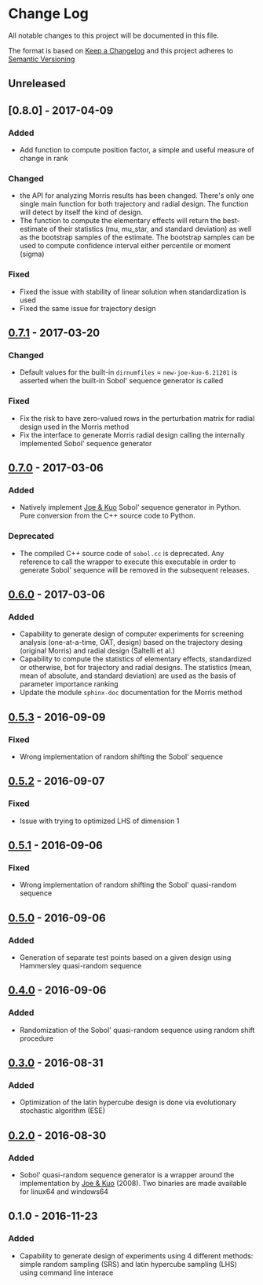 # Change Log
All notable changes to this project will be documented in this file.

The format is based on [Keep a Changelog](http://keepachangelog.com/)
and this project adheres to [Semantic Versioning](http://semver.org/)

## Unreleased

## [0.8.0] - 2017-04-09

### Added
- Add function to compute position factor, a simple and useful measure of 
  change in rank

### Changed
- the API for analyzing Morris results has been changed. There's only one 
  single main function for both trajectory and radial design.
  The function will detect by itself the kind of design.
- The function to compute the elementary effects will return the best-estimate
  of their statistics (mu, mu_star, and standard deviation) as well as the 
  bootstrap samples of the estimate. The bootstrap samples can be used to 
  compute confidence interval either percentile or moment (sigma)

### Fixed
- Fixed the issue with stability of linear solution when standardization 
  is used
- Fixed the same issue for trajectory design

## [0.7.1] - 2017-03-20

### Changed
- Default values for the built-in `dirnumfiles` = `new-joe-kuo-6.21201` is 
  asserted when the built-in Sobol' sequence generator is called 

### Fixed
- Fix the risk to have zero-valued rows in the perturbation matrix for 
  radial design used in the Morris method
- Fix the interface to generate Morris radial design calling the internally 
  implemented Sobol' sequence generator

## [0.7.0] - 2017-03-06

### Added
- Natively implement [Joe & Kuo] Sobol' sequence generator in Python. Pure 
  conversion from the C++ source code to Python.
  
### Deprecated
- The compiled C++ source code of `sobol.cc` is deprecated. Any reference 
  to call the wrapper to execute this executable in order to generate Sobol'
  sequence will be removed in the subsequent releases.

## [0.6.0] - 2017-03-06

### Added
- Capability to generate design of computer experiments for screening analysis
  (one-at-a-time, OAT, design) based on the trajectory desing (original Morris)
  and radial design (Saltelli et al.)
- Capability to compute the statistics of elementary effects, standardized or 
  otherwise, bot for trajectory and radial designs. The statistics (mean, mean 
  of absolute, and standard deviation) are used as the basis of parameter 
  importance ranking
- Update the module `sphinx-doc` documentation for the Morris method

## [0.5.3] - 2016-09-09

### Fixed
- Wrong implementation of random shifting the Sobol' sequence

## [0.5.2] - 2016-09-07

### Fixed
- Issue with trying to optimized LHS of dimension 1

## [0.5.1] - 2016-09-06

### Fixed
- Wrong implementation of random shifting the Sobol' quasi-random sequence

## [0.5.0] - 2016-09-06

### Added
- Generation of separate test points based on a given design using Hammersley
  quasi-random sequence

## [0.4.0] - 2016-09-06

### Added
- Randomization of the Sobol' quasi-random sequence using random shift 
  procedure

## [0.3.0] - 2016-08-31

### Added
- Optimization of the latin hypercube design is done via evolutionary 
  stochastic algorithm (ESE)
  
## [0.2.0] - 2016-08-30

### Added
- Sobol' quasi-random sequence generator is a wrapper around the implementation
  by [Joe & Kuo] (2008). Two binaries are made available for linux64 and 
  windows64
  
## 0.1.0 - 2016-11-23

### Added
- Capability to generate design of experiments using 4 different methods:
  simple random sampling (SRS) and latin hypercube sampling (LHS) using command
  line interace

[Unreleased]: https://bitbucket.org/lrs-uq/gsa-module/branches/compare/develop%0Dv0.8.0
[0.7.1]: https://bitbucket.org/lrs-uq/gsa-module/branches/compare/v0.7.1%0Dv0.8.0
[0.7.1]: https://bitbucket.org/lrs-uq/gsa-module/branches/compare/v0.7.1%0Dv0.7.0
[0.7.0]: https://bitbucket.org/lrs-uq/gsa-module/branches/compare/v0.7.0%0Dv0.6.0
[0.6.0]: https://bitbucket.org/lrs-uq/gsa-module/branches/compare/v0.6.0%0Dv0.5.3
[0.5.3]: https://bitbucket.org/lrs-uq/gsa-module/branches/compare/v0.5.3%0Dv0.5.2
[0.5.2]: https://bitbucket.org/lrs-uq/gsa-module/branches/compare/v0.5.2%0Dv0.5.1
[0.5.1]: https://bitbucket.org/lrs-uq/gsa-module/branches/compare/v0.5.1%0Dv0.5.0
[0.5.0]: https://bitbucket.org/lrs-uq/gsa-module/branches/compare/v0.5.0%0Dv0.4.0
[0.4.0]: https://bitbucket.org/lrs-uq/gsa-module/branches/compare/v0.4.0%0Dv0.3.0
[0.3.0]: https://bitbucket.org/lrs-uq/gsa-module/branches/compare/v0.3.0%0Dv0.2.0
[0.2.0]: https://bitbucket.org/lrs-uq/gsa-module/branches/compare/v0.2.0%0Dv0.1.0

[Joe & Kuo]: http://web.maths.unsw.edu.au/~fkuo/sobol/
